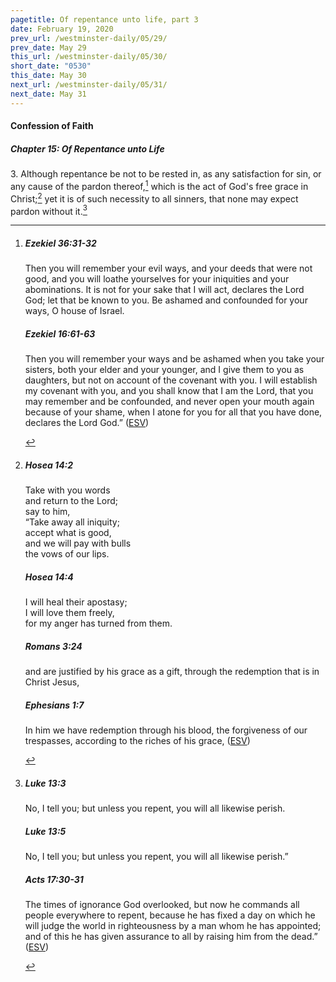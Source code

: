 ```yaml
---
pagetitle: Of repentance unto life, part 3
date: February 19, 2020
prev_url: /westminster-daily/05/29/
prev_date: May 29
this_url: /westminster-daily/05/30/
short_date: "0530"
this_date: May 30
next_url: /westminster-daily/05/31/
next_date: May 31
---
```


#### Confession of Faith

##### Chapter 15: Of Repentance unto Life

<span class="q">3.</span> Although repentance be not to be rested in, as any satisfaction for sin, or any cause of the pardon thereof,[^fnref:wcf1] which is the act of God's free grace in Christ;[^fnref:wcf2] yet it is of such necessity to all sinners, that none may expect pardon without it.[^fnref:wcf3]

[^fnref:wcf1]: <div class="esv"><h5>Ezekiel 36:31-32</h5> <div class="esv-text"><p id="p26036031.01-1">Then you will remember your evil ways, and your deeds that were not good, and you will loathe yourselves for your iniquities and your abominations. It is not for your sake that I will act, declares the Lord <span class="small-caps">God</span>; let that be known to you. Be ashamed and confounded for your ways, O house of Israel.</p> </div><h5>Ezekiel 16:61-63</h5> <div class="esv-text"><p id="p26016061.01-2">Then you will remember your ways and be ashamed when you take your sisters, both your elder and your younger, and I give them to you as daughters, but not on account of the covenant with you. I will establish my covenant with you, and you shall know that I am the <span class="small-caps">Lord</span>, that you may remember and be confounded, and never open your mouth again because of your shame, when I atone for you for all that you have done, declares the Lord <span class="small-caps">God</span>.&#8221;  (<a href="http://www.esv.org" class="copyright">ESV</a>)</p> </div> </div>

[^fnref:wcf2]: <div class="esv"><h5>Hosea 14:2</h5> <div class="esv-text"><div class="block-indent"> <p class="line-group" id="p28014002.01-1">Take with you words<br /> <span class="indent"></span>and return to the <span class="small-caps">Lord</span>;<br /> say to him,<br /> <span class="indent"></span>&#8220;Take away all iniquity;<br /> accept what is good,<br /> <span class="indent"></span>and we will pay with bulls<br /> <span class="indent"></span>the vows of our lips.</p> </div> </div><h5>Hosea 14:4</h5> <div class="esv-text"><div class="block-indent"> <p class="line-group" id="p28014004.01-2">I will heal their apostasy;<br /> <span class="indent"></span>I will love them freely,<br /> <span class="indent"></span>for my anger has turned from them.</p> </div> </div><h5>Romans 3:24</h5> <div class="esv-text"><p id="p45003024.01-3">and are justified by his grace as a gift, through the redemption that is in Christ Jesus,</p> </div><h5>Ephesians 1:7</h5> <div class="esv-text"><p id="p49001007.01-4">In him we have redemption through his blood, the forgiveness of our trespasses, according to the riches of his grace,  (<a href="http://www.esv.org" class="copyright">ESV</a>)</p> </div> </div>

[^fnref:wcf3]: <div class="esv"><h5>Luke 13:3</h5> <div class="esv-text"><p id="p42013003.01-1"><span class="woc">No, I tell you; but unless you repent, you will all likewise perish.</span></p> </div><h5>Luke 13:5</h5> <div class="esv-text"><p id="p42013005.01-2"><span class="woc">No, I tell you; but unless you repent, you will all likewise perish.&#8221;</span></p> </div><h5>Acts 17:30-31</h5> <div class="esv-text"><p id="p44017030.01-3">The times of ignorance God overlooked, but now he commands all people everywhere to repent, because he has fixed a day on which he will judge the world in righteousness by a man whom he has appointed; and of this he has given assurance to all by raising him from the dead.&#8221;  (<a href="http://www.esv.org" class="copyright">ESV</a>)</p> </div> </div>

